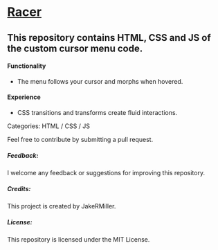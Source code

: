 # **[Racer](https://jakermiller.com/CursorMenu)** 

## This repository contains HTML, CSS and JS of the custom cursor menu code. 

#### Functionality
+ The menu follows your cursor and morphs when hovered.

#### Experience
+ CSS transitions and transforms create fluid interactions.

Categories:
HTML / CSS / JS

Feel free to contribute by submitting a pull request. 

##### Feedback:
I welcome any feedback or suggestions for improving this repository.

##### Credits:
This project is created by JakeRMiller. 
##### License:
This repository is licensed under the MIT License.
